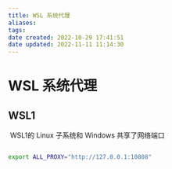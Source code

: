 ```yaml
---
title: WSL 系统代理
aliases: 
tags: 
date created: 2022-10-29 17:41:51
date updated: 2022-11-11 11:14:30
---
```


# WSL 系统代理

## WSL1

 WSL1的 Linux 子系统和 Windows 共享了网络端口

```sh

export ALL_PROXY="http://127.0.0.1:10808"

```
